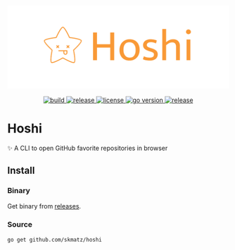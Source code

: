 <p align="center">
  <a href="https://github.com/skmatz/hoshi">
    <img src="./assets/images/banner.png" width="1000" alt="banner" />
  </a>
</p>

<p align="center">
  <a href="https://github.com/skmatz/hoshi/actions?query=workflow%3Abuild">
    <img
      src="https://github.com/skmatz/hoshi/workflows/build/badge.svg"
      alt="build"
    />
  </a>
  <a href="https://github.com/skmatz/hoshi/actions?query=workflow%3Arelease">
    <img
      src="https://github.com/skmatz/hoshi/workflows/release/badge.svg"
      alt="release"
    />
  </a>
  <a href="./LICENSE">
    <img
      src="https://img.shields.io/github/license/skmatz/hoshi"
      alt="license"
    />
  </a>
  <a href="./go.mod">
    <img
      src="https://img.shields.io/github/go-mod/go-version/skmatz/hoshi"
      alt="go version"
    />
  </a>
  <a href="https://github.com/skmatz/hoshi/releases/latest">
    <img
      src="https://img.shields.io/github/v/release/skmatz/hoshi"
      alt="release"
    />
  </a>
</p>

# Hoshi

:sparkles: A CLI to open GitHub favorite repositories in browser

## Install

### Binary

Get binary from [releases](https://github.com/skmatz/hoshi/releases).

### Source

```sh
go get github.com/skmatz/hoshi
```
